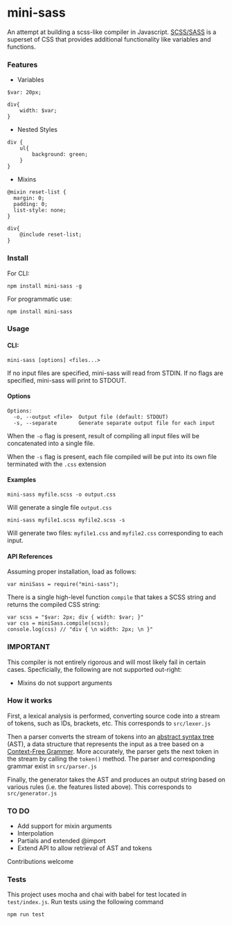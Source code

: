 # mini-sass

An attempt at building a scss-like compiler in Javascript. [SCSS/SASS](https://sass-lang.com/) is a superset of CSS that provides additional functionality like variables and functions.

### Features

* Variables

```
$var: 20px;

div{
    width: $var;
}
```

* Nested Styles

```
div {
    ul{
        background: green;
    }
}
```

* Mixins

```
@mixin reset-list {
  margin: 0;
  padding: 0;
  list-style: none;
}

div{
    @include reset-list;
}
```

### Install

For CLI:

```npm install mini-sass -g```

For programmatic use:

```npm install mini-sass```

### Usage

#### CLI:

```
mini-sass [options] <files...>
```

If no input files are specified, mini-sass will read from STDIN. If no flags are specified, mini-sass will print to STDOUT. 

#### Options

```
Options:
  -o, --output <file>  Output file (default: STDOUT)
  -s, --separate       Generate separate output file for each input
```

When the `-o` flag is present, result of compiling all input files will be concatenated into a single file.

When the `-s` flag is present, each file compiled will be put into its own file terminated with the `.css` extension


#### Examples

```mini-sass myfile.scss -o output.css```

Will generate a single file `output.css`

```mini-sass myfile1.scss myfile2.scss -s```

Will generate two files: `myfile1.css` and `myfile2.css` corresponding to each input.


#### API References

Assuming proper installation, load as follows:

```var miniSass = require("mini-sass");```

There is a single high-level function `compile` that takes a SCSS string and returns the compiled CSS string:

```
var scss = "$var: 2px; div { width: $var; }"
var css = miniSass.compile(scss);
console.log(css) // "div { \n width: 2px; \n }"
 ```

### IMPORTANT

This compiler is not entirely rigorous and will most likely fail in certain cases. Specficially, the following are not supported out-right:

* Mixins do not support arguments


### How it works

First, a lexical analysis is performed, converting source code into a stream of tokens, such as IDs, brackets, etc. This corresponds to `src/lexer.js`

Then a parser converts the stream of tokens into an [abstract syntax tree](https://en.wikipedia.org/wiki/Abstract_syntax_tree) (AST), a data structure that represents the input as a tree based on a [Context-Free Grammer](https://en.wikipedia.org/wiki/Context-free_grammar). More accurately, the parser gets the next token in the stream by calling the `token()` method. The parser and corresponding grammar exist in `src/parser.js`

Finally, the generator takes the AST and produces an output string based on various rules (i.e. the features listed above). This corresponds to `src/generator.js`

### TO DO

* Add support for mixin arguments
* Interpolation
* Partials and extended @import
* Extend API to allow retrieval of AST and tokens 

Contributions welcome

### Tests

This project uses mocha and chai with babel for test located in `test/index.js`. Run tests using the following command

```npm run test```